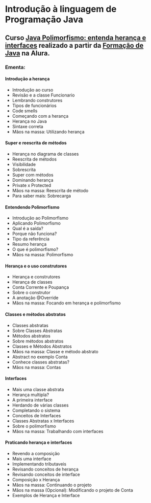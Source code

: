 # Introdução à linguagem de Programação Java
## Curso [Java Polimorfismo: entenda herança e interfaces](https://cursos.alura.com.br/course/java-heranca-interfaces-polimorfismo) realizado a partir da [Formação de Java](https://cursos.alura.com.br/formacao-java) na Alura.

### Ementa:   
#### Introdução a herança
  - Introdução ao curso
  - Revisão e a classe Funcionario
  - Lembrando construtores
  - Tipos de funcionários
  - Code smells
  - Começando com a herança
  - Herança no Java
  - Sintaxe correta
  - Mãos na massa: Utilizando herança

#### Super e reescrita de métodos
  - Herança no diagrama de classes
  - Reescrita de métodos
  - Visibilidade
  - Sobrescrita
  - Super com métodos
  - Dominando herança
  - Private x Protected
  - Mãos na massa: Reescrita de método
  - Para saber mais: Sobrecarga

#### Entendendo Polimorfismo
  - Introdução ao Polimorfismo
  - Aplicando Polimorfismo
  - Qual é a saída?
  - Porque não funciona?
  - Tipo da referência
  - Resumo herança
  - O que é polimorfismo?
  - Mãos na massa: Polimorfismo

#### Herança e o uso construtores
  - Herança e construtores
  - Herança de classes
  - Conta Corrente e Poupança
  - Sobre o construtor
  - A anotação @Override
  - Mãos na massa: Focando em herança e polimorfismo

#### Classes e métodos abstratos
  - Classes abstratas
  - Sobre Classes Abstratas
  - Métodos abstratos
  - Sobre métodos abstratos
  - Classes e Métodos Abstratos
  - Mãos na massa: Classe e método abstrato
  - Abstract no exemplo Conta
  - Conhece classes abstratas?
  - Mãos na massa: Contas

#### Interfaces
  - Mais uma classe abstrata
  - Herança multipla?
  - A primeira interface
  - Herdando de várias classes
  - Completando o sistema
  - Conceitos de Interfaces
  - Classes Abstratas x Interfaces
  - Sobre o polimorfismo
  - Mãos na massa: Trabalhando com interfaces

#### Praticando herança e interfaces
  - Revendo a composição
  - Mais uma interface
  - Implementando tributaveis
  - Revisando conceitos de herança
  - Revisando conceitos de interface
  - Composição x Herança
  - Mãos na massa: Continuando o projeto
  - Mãos na massa (Opcional): Modificando o projeto de Conta
  - Exemplos de Herança e Interface
